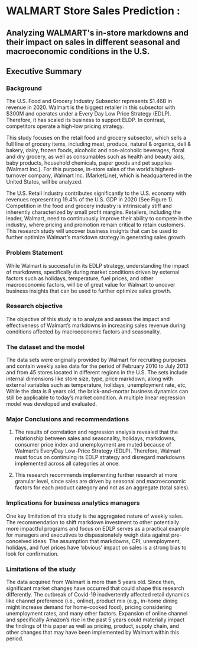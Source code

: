 # WALMART Store Sales Prediction : 
## Analyzing WALMART's in-store markdowns and their impact on sales in different seasonal and macroeconomic conditions in the U.S.

## Executive Summary

### Background

The U.S. Food and Grocery Industry Subsector represents $1.46B in revenue in 2020. Walmart is the biggest retailer in this subsector with $300M and operates under a Every Day Low Price Strategy (EDLP). Therefore, it has scaled its business to support ELDP. In contrast, competitors operate a high-low pricing strategy.

This study focuses on the retail food and grocery subsector, which sells a full line of grocery items, including meat, produce, natural & organics, deli & bakery, dairy, frozen foods, alcoholic and non-alcoholic beverages, floral and dry grocery, as well as consumables such as health and beauty aids, baby products, household chemicals, paper goods and pet supplies (Walmart Inc.). For this purpose, in-store sales of the world’s highest-turnover company, Walmart Inc. (MarketLine), which is headquartered in the United States, will be analyzed.

The U.S. Retail Industry contributes significantly to the U.S. economy with revenues representing 19.4% of the U.S. GDP in 2020 (See Figure 1). Competition in the food and grocery industry is intrinsically stiff and inherently characterized by small profit margins. Retailers, including the leader, Walmart, need to continuously improve their ability to compete in the industry, where pricing and promotion remain critical to retain customers.  This research study will uncover business insights that can be used to further optimize Walmart’s markdown strategy in generating sales growth.


### Problem Statement

While Walmart is successful in its EDLP strategy, understanding the impact of markdowns, specifically during market conditions driven by external factors such as holidays, temperature, fuel prices, and other macroeconomic factors, will be of great value for Walmart to uncover business insights that can be used to further optimize sales growth.


### Research objective

The objective of this study is to analyze and assess the impact and effectiveness of Walmart’s markdowns in increasing sales revenue during conditions affected by macroeconomic factors and seasonality. 


### The dataset and the model

The data sets were originally provided by Walmart for recruiting purposes and contain weekly sales data for the period of February 2010 to July 2013 and from 45 stores located in different regions in the U.S. The sets include internal dimensions like store size, type, price markdown, along with external variables such as temperature, holidays, unemployment rate, etc, While the data is 8 years old, the brick-and-mortar business dynamics can still be applicable to today’s market condition. A multiple linear regression model was developed and evaluated.


### Major Conclusions and recommendations

1. The results of correlation and regression analysis revealed that the relationship between sales and seasonality, holidays, markdowns, consumer price index and unemployment are muted because of Walmart’s EveryDay Low-Price Strategy (EDLP). Therefore, Walmart must focus on continuing its EDLP strategy and disregard markdowns implemented across all categories at once.

2. This research recommends implementing further research at more granular level, since sales are driven by seasonal and macroeconomic factors for each product category and not as an aggregate (total sales).

### Implications for business analytics managers

One key limitation of this study is the aggregated nature of weekly sales. The recommendation to shift markdown investment to other potentially more impactful programs and focus on EDLP serves as a practical example for managers and executives to dispassionately weigh data against pre-conceived ideas. The assumption that markdowns, CPI, unemployment, holidays, and fuel prices have ‘obvious’ impact on sales is a strong bias to look for confirmation. 

### Limitations of the study

The data acquired from Walmart is more than 5 years old. Since then, significant market changes have occurred that could shape this research differently. The outbreak of Covid-19 inadvertently affected retail dynamics like channel preference (i.e., online), product mix (e.g., in-home dining might increase demand for home-cooked food), pricing considering unemployment rates, and many other factors. Expansion of online channel and specifically Amazon’s rise in the past 5 years could materially impact the findings of this paper as well as pricing, product, supply chain, and other changes that may have been implemented by Walmart within this period.
